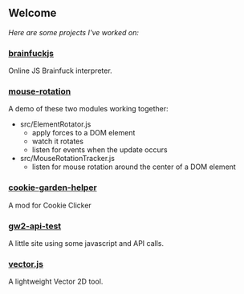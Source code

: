 
## Welcome

*Here are some projects I've worked on:*

### [brainfuckjs](https://yannprada.github.io/brainfuckjs)

Online JS Brainfuck interpreter.

### [mouse-rotation](https://yannprada.github.io/mouse-rotation/docs)

A demo of these two modules working together:

- src/ElementRotator.js
  - apply forces to a DOM element
  - watch it rotates
  - listen for events when the update occurs
- src/MouseRotationTracker.js
  - listen for mouse rotation around the center of a DOM element

### [cookie-garden-helper](https://github.com/yannprada/cookie-garden-helper)

A mod for Cookie Clicker

### [gw2-api-test](https://yannprada.github.io/gw2-api-test/index.html)

A little site using some javascript and API calls.

### [vector.js](https://github.com/yannprada/vector.js)

A lightweight Vector 2D tool.
